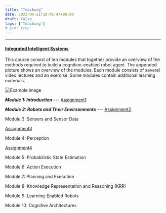 ```yaml
---
title: "Teaching"
date: 2023-04-21T18:46:47+08:00
draft: false
tags: ['Teaching']
# pin: true
---
```


------
<!-- <h4><a href="https://ai.uni-bremen.de/teaching/le-iis-ws22" target="_blank">Integrated Intelligent Systems</a></h4> -->
#### [Integrated Intelligent Systems](https://ai.uni-bremen.de/teaching/le-iis-ws22)

This course consist of ten modules that together provide an overview of the methods required to build a cognition-enabled robot agent. The appended picture shows an overview of the modules. Each module consists of several video lectures and an exercise. Some modules contain additional learning materials.


![Example image](/teacher/images/IIS-provess-overview.png)

<!-- <img width="100%" src="images/IIS-provess-overview.png" /> -->


<script>
  var BINDER_URL="http://192.168.102.1/v2/gh/yxzhan/moodle_jupyter.git/HEAD?urlpath=%2Flab%2Ftree%2Fmoodle_jupyter%2F1%2F"
  function openBinderHub(file) {
    window.open(BINDER_URL + file, file, "popup=1,width=1280,height=720,resizable=no");
  }
</script>

***Module 1: Introduction*** ---
<a href="JavaScript:openBinderHub('00-Intro_Setup.ipynb')">Assignment1</a>

***Module 2: Robots and Their Envirsonments*** ---
<a href="JavaScript:openBinderHub('01-Lesson_01_Lisp_Introduction.ipynb')">Assignment2</a>
<!--more-->

Module 3: Sensors and Sensor Data

<a href="JavaScript:openBinderHub('02-Lesson_02_CRAM_Basics.ipynb')">Assignment3</a>


Module 4: Perception

<a href="JavaScript:openBinderHub('03-Lesson_03_Pick_n_Place.ipynb')">Assignment4</a>

Module 5: Probabilistic State Estimation

Module 6: Action Execution

Module 7: Planning and Execution

Module 8: Knowledge Representation and Reasoning (KRR)

Module 9: Learning-Enabled Robots

Module 10: Cognitive Architectures
